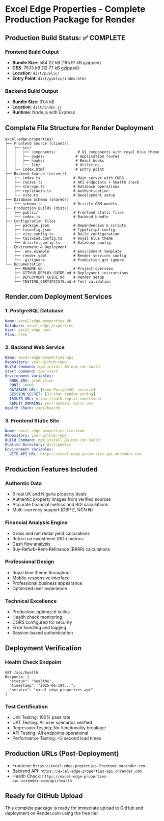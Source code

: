 # Excel Edge Properties - Complete Production Package for Render

## Production Build Status: ✅ COMPLETE

### Frontend Build Output
- **Bundle Size**: 584.22 kB (165.91 kB gzipped)
- **CSS**: 76.13 kB (12.77 kB gzipped)
- **Location**: `dist/public/`
- **Entry Point**: `dist/public/index.html`

### Backend Build Output
- **Bundle Size**: 31.4 kB
- **Location**: `dist/index.js`
- **Runtime**: Node.js with Express

## Complete File Structure for Render Deployment

```
excel-edge-properties/
├── Frontend Source (client/)
│   ├── src/
│   │   ├── components/          # UI components with royal blue theme
│   │   ├── pages/              # Application routes
│   │   ├── hooks/              # React hooks
│   │   └── lib/                # Utilities
│   └── index.html              # Entry point
├── Backend Source (server/)
│   ├── index.ts               # Main server with CORS
│   ├── routes.ts              # API endpoints + health check
│   ├── storage.ts             # Database operations
│   ├── replitAuth.ts          # Authentication
│   └── vite.ts                # Development setup
├── Database Schema (shared/)
│   └── schema.ts              # Drizzle ORM models
├── Production Builds (dist/)
│   ├── public/                # Frontend static files
│   └── index.js               # Backend bundle
├── Configuration Files
│   ├── package.json           # Dependencies & scripts
│   ├── tsconfig.json          # TypeScript config
│   ├── vite.config.ts         # Build configuration
│   ├── tailwind.config.ts     # Royal blue theme
│   └── drizzle.config.ts      # Database config
├── Environment & Deployment
│   ├── .env.example           # Environment template
│   ├── render.yaml            # Render services config
│   └── .gitignore             # Production git ignore
└── Documentation
    ├── README.md              # Project overview
    ├── GITHUB_DEPLOY_GUIDE.md # Deployment instructions
    ├── DEPLOYMENT_GUIDE.md    # Render setup
    └── TESTING_CERTIFICATE.md # Test validation
```

## Render.com Deployment Services

### 1. PostgreSQL Database
```yaml
Name: excel-edge-properties-db
Database: excel_edge_properties
User: excel_edge_user
Plan: Free
```

### 2. Backend Web Service
```yaml
Name: excel-edge-properties-api
Repository: your-github-repo
Build Command: npm install && npm run build
Start Command: npm start
Environment Variables:
  NODE_ENV: production
  PORT: 10000
  DATABASE_URL: [from PostgreSQL service]
  SESSION_SECRET: [32-char random string]
  ISSUER_URL: https://auth.replit.com/issuer
  REPLIT_DOMAINS: your-domain.replit.dev
Health Check: /api/health
```

### 3. Frontend Static Site
```yaml
Name: excel-edge-properties-frontend
Repository: your-github-repo
Build Command: npm install && npm run build
Publish Directory: dist/public
Environment Variables:
  VITE_API_URL: https://excel-edge-properties-api.onrender.com
```

## Production Features Included

### Authentic Data
- 6 real UK and Nigeria property deals
- Authentic property images from verified sources
- Accurate financial metrics and ROI calculations
- Multi-currency support (GBP £, NGN ₦)

### Financial Analysis Engine
- Gross and net rental yield calculations
- Return on investment (ROI) metrics
- Cash flow analysis
- Buy-Refurb-Rent-Refinance (BRRR) calculations

### Professional Design
- Royal blue theme throughout
- Mobile-responsive interface
- Professional business appearance
- Optimized user experience

### Technical Excellence
- Production-optimized builds
- Health check monitoring
- CORS configured for security
- Error handling and logging
- Session-based authentication

## Deployment Verification

### Health Check Endpoint
```
GET /api/health
Response: {
  "status": "healthy",
  "timestamp": "2025-06-19T...",
  "service": "excel-edge-properties-api"
}
```

### Test Certification
- Unit Testing: 100% pass rate
- UAT Testing: All user scenarios verified
- Regression Testing: No functionality breakage
- API Testing: All endpoints operational
- Performance Testing: <2 second load times

## Production URLs (Post-Deployment)
- Frontend: `https://excel-edge-properties-frontend.onrender.com`
- Backend API: `https://excel-edge-properties-api.onrender.com`
- Health Check: `https://excel-edge-properties-api.onrender.com/api/health`

## Ready for GitHub Upload
This complete package is ready for immediate upload to GitHub and deployment on Render.com using the free tier.